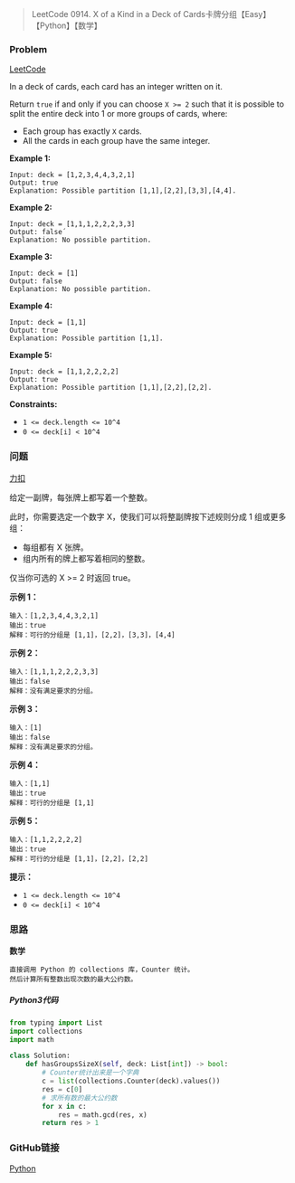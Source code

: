 > LeetCode 0914. X of a Kind in a Deck of Cards卡牌分组【Easy】【Python】【数学】

### Problem

[LeetCode](https://leetcode.com/problems/x-of-a-kind-in-a-deck-of-cards/)

In a deck of cards, each card has an integer written on it.

Return `true` if and only if you can choose `X >= 2` such that it is possible to split the entire deck into 1 or more groups of cards, where:

- Each group has exactly `X` cards.
- All the cards in each group have the same integer.

**Example 1:**

```
Input: deck = [1,2,3,4,4,3,2,1]
Output: true
Explanation: Possible partition [1,1],[2,2],[3,3],[4,4].
```

**Example 2:**

```
Input: deck = [1,1,1,2,2,2,3,3]
Output: false´
Explanation: No possible partition.
```

**Example 3:**

```
Input: deck = [1]
Output: false
Explanation: No possible partition.
```

**Example 4:**

```
Input: deck = [1,1]
Output: true
Explanation: Possible partition [1,1].
```

**Example 5:**

```
Input: deck = [1,1,2,2,2,2]
Output: true
Explanation: Possible partition [1,1],[2,2],[2,2].
```

**Constraints:**

- `1 <= deck.length <= 10^4`
- `0 <= deck[i] < 10^4`

### 问题

[力扣](https://leetcode-cn.com/problems/x-of-a-kind-in-a-deck-of-cards/)

给定一副牌，每张牌上都写着一个整数。

此时，你需要选定一个数字 X，使我们可以将整副牌按下述规则分成 1 组或更多组：

* 每组都有 X 张牌。
* 组内所有的牌上都写着相同的整数。

仅当你可选的 X >= 2 时返回 true。

**示例 1：**

```
输入：[1,2,3,4,4,3,2,1]
输出：true
解释：可行的分组是 [1,1]，[2,2]，[3,3]，[4,4]
```

**示例 2：**

```
输入：[1,1,1,2,2,2,3,3]
输出：false
解释：没有满足要求的分组。
```

**示例 3：**

```
输入：[1]
输出：false
解释：没有满足要求的分组。
```

**示例 4：**

```
输入：[1,1]
输出：true
解释：可行的分组是 [1,1]
```

**示例 5：**

```
输入：[1,1,2,2,2,2]
输出：true
解释：可行的分组是 [1,1]，[2,2]，[2,2]
```

**提示：**

* `1 <= deck.length <= 10^4`
* `0 <= deck[i] < 10^4`

### 思路

**数学**

```
直接调用 Python 的 collections 库，Counter 统计。
然后计算所有整数出现次数的最大公约数。
```

##### Python3代码

```python
from typing import List
import collections
import math

class Solution:
    def hasGroupsSizeX(self, deck: List[int]) -> bool:
        # Counter统计出来是一个字典
        c = list(collections.Counter(deck).values())
        res = c[0]
        # 求所有数的最大公约数
        for x in c:
            res = math.gcd(res, x)
        return res > 1
```

### GitHub链接

[Python](https://github.com/Wonz5130/LeetCode-Solutions/blob/master/solutions/0914-X-of-a-Kind-in-a-Deck-of-Cards/0914.py)